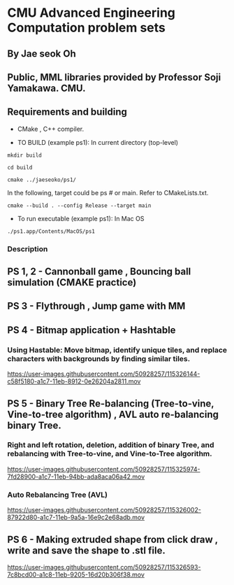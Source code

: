 # CMU Advanced Engineering Computation problem sets

## By Jae seok Oh

## Public, MML libraries provided by Professor Soji Yamakawa. CMU.

## Requirements and building

- CMake , C++ compiler.

- TO BUILD (example ps1): In current directory (top-level)

`mkdir build`

`cd build`

`cmake ../jaeseoko/ps1/`

In the following, target could be ps # or main. Refer to CMakeLists.txt.

`cmake --build . --config Release --target main`

- To run executable (example ps1): In Mac OS

`./ps1.app/Contents/MacOS/ps1`

### Description

## PS 1, 2 - Cannonball game , Bouncing ball simulation (CMAKE practice)

## PS 3 - Flythrough , Jump game with MM

## PS 4 - Bitmap application + Hashtable

### Using Hastable: Move bitmap, identify unique tiles, and replace characters with backgrounds by finding similar tiles.

https://user-images.githubusercontent.com/50928257/115326144-c58f5180-a1c7-11eb-8912-0e26204a2811.mov


## PS 5 - Binary Tree Re-balancing (Tree-to-vine, Vine-to-tree algorithm) , AVL auto re-balancing binary Tree.

### Right and left rotation, deletion, addition of binary Tree, and rebalancing with Tree-to-vine, and Vine-to-Tree algorithm.

https://user-images.githubusercontent.com/50928257/115325974-7fd28900-a1c7-11eb-94bb-ada8aca06a42.mov

### Auto Rebalancing Tree (AVL) 

https://user-images.githubusercontent.com/50928257/115326002-87922d80-a1c7-11eb-9a5a-16e9c2e68adb.mov

## PS 6 - Making extruded shape from click draw , write and save the shape to .stl file.

https://user-images.githubusercontent.com/50928257/115326593-7c8bcd00-a1c8-11eb-9205-16d20b306f38.mov





